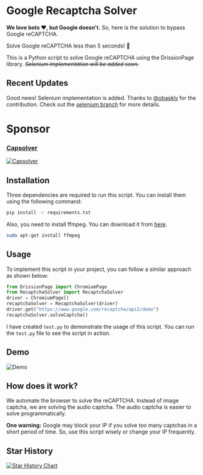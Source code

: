 # Google Recaptcha Solver

**We love bots ❤️, but Google doesn't.** So, here is the solution to bypass Google reCAPTCHA.

Solve Google reCAPTCHA less than 5 seconds! 🚀

This is a Python script to solve Google reCAPTCHA using the DrissionPage library. *~~Selenium implementation will be added soon.~~*

## Recent Updates

Good news! Selenium implementation is added. Thanks to [@obaskly](https://github.com/obaskly) for the contribution. Check out the [selenium branch](https://github.com/sarperavci/GoogleRecaptchaBypass/tree/selenium) for more details.

# Sponsor

### [Capsolver](https://www.capsolver.com/?utm_source=github&utm_medium=ads&utm_campaign=scraping&utm_term=GoogleRecaptchaBypass)

[![Capsolver](docs/capsolver.png)](https://www.capsolver.com/?utm_source=github&utm_medium=ads&utm_campaign=scraping&utm_term=GoogleRecaptchaBypass)

## Installation
Three dependencies are required to run this script. You can install them using the following command:
```bash
pip install -r requirements.txt
```

Also, you need to install ffmpeg. You can download it from [here](https://ffmpeg.org/download.html).

```bash
sudo apt-get install ffmpeg
```

## Usage

To implement this script in your project, you can follow a similar approach as shown below:

```python
from DrissionPage import ChromiumPage 
from RecaptchaSolver import RecaptchaSolver
driver = ChromiumPage()
recaptchaSolver = RecaptchaSolver(driver)
driver.get("https://www.google.com/recaptcha/api2/demo")
recaptchaSolver.solveCaptcha()
```

I have created `test.py` to demonstrate the usage of this script. You can run the `test.py` file to see the script in action.


## Demo

![Demo](docs/demo.gif)

 
## How does it work?

We automate the browser to solve the reCAPTCHA. Instead of image captcha, we are solving the audio captcha. The audio captcha is easier to solve programmatically.

**One warning:** Google may block your IP if you solve too many captchas in a short period of time. So, use this script wisely or change your IP frequently.

## Star History

<a href="https://star-history.com/#sarperavci/GoogleRecaptchaBypass&Date">
 <picture>
   <source media="(prefers-color-scheme: dark)" srcset="https://api.star-history.com/svg?repos=sarperavci/GoogleRecaptchaBypass&type=Date&theme=dark" />
   <source media="(prefers-color-scheme: light)" srcset="https://api.star-history.com/svg?repos=sarperavci/GoogleRecaptchaBypass&type=Date" />
   <img alt="Star History Chart" src="https://api.star-history.com/svg?repos=sarperavci/GoogleRecaptchaBypass&type=Date" />
 </picture>
</a>

